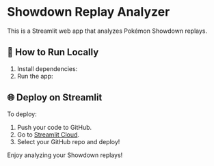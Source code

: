 # Showdown Replay Analyzer

This is a Streamlit web app that analyzes Pokémon Showdown replays.

## 🚀 How to Run Locally
1. Install dependencies:
 2. Run the app:

## 🌐 Deploy on Streamlit
To deploy:
1. Push your code to GitHub.
2. Go to [Streamlit Cloud](https://streamlit.io/cloud).
3. Select your GitHub repo and deploy!

Enjoy analyzing your Showdown replays!